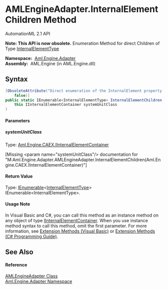 AMLEngineAdapter.InternalElementChildren Method
===============================================
AutomationML 2.1 API

**Note: This API is now obsolete.**
Enumeration Method for direct Children of Type [InternalElementType][1]

  **Namespace:**  [Aml.Engine.Adapter][2]  
  **Assembly:**  AML.Engine (in AML.Engine.dll)

Syntax
------

```csharp
[ObsoleteAttribute("Direct enumeration of the InternalElement property is supported", 
	false)]
public static IEnumerable<InternalElementType> InternalElementChildren(
	this IInternalElementContainer systemUnitClass
)
```

#### Parameters

##### *systemUnitClass*
Type: [Aml.Engine.CAEX.IInternalElementContainer][3]  

[Missing &lt;param name="systemUnitClass"/> documentation for "M:Aml.Engine.Adapter.AMLEngineAdapter.InternalElementChildren(Aml.Engine.CAEX.IInternalElementContainer)"]


#### Return Value
Type: [IEnumerable][4]&lt;[InternalElementType][1]>  
IEnumerable&lt;InternalElementType>.
#### Usage Note
In Visual Basic and C#, you can call this method as an instance method on any object of type [IInternalElementContainer][3]. When you use instance method syntax to call this method, omit the first parameter. For more information, see [Extension Methods (Visual Basic)][5] or [Extension Methods (C# Programming Guide)][6].

See Also
--------

#### Reference
[AMLEngineAdapter Class][7]  
[Aml.Engine.Adapter Namespace][2]  

[1]: ../../Aml.Engine.CAEX/InternalElementType/README.md
[2]: ../README.md
[3]: ../../Aml.Engine.CAEX/IInternalElementContainer/README.md
[4]: https://docs.microsoft.com/dotnet/api/system.collections.generic.ienumerable-1
[5]: https://docs.microsoft.com/dotnet/visual-basic/programming-guide/language-features/procedures/extension-methods
[6]: https://docs.microsoft.com/dotnet/csharp/programming-guide/classes-and-structs/extension-methods
[7]: README.md
[8]: https://www.automationml.org
[9]: ../../icons/logoShade.png